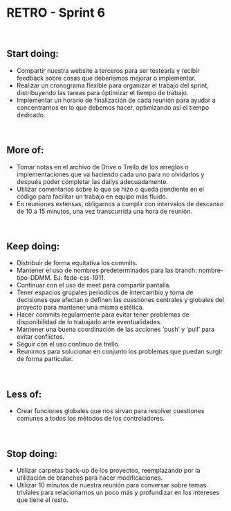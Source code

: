 # RETRO - Sprint 6
<br>
<P>

## Start doing:
* Compartir nuestra website a terceros para ser testearla y recibir feedback sobre cosas que deberíamos mejorar o implementar.
* Realizar un cronograma flexible para organizar el trabajo del sprint, distribuyendo las tareas para óptimizar el tiempo de trabajo.
* Implementar un horario de finalización de cada reunión para ayudar a concentrarnos en lo que debemos hacer, optimizando así el tiempo dedicado.
</P>
<br>
<P>

## More of:
* Tomar notas en el archivo de Drive o Trello de los arreglos o implementaciones que va haciendo cada uno para no olvidarlos y después poder completar las dailys adecuadamente.
* Utilizar comentarios sobre lo que se hizo o queda pendiente en el código para facilitar un trabajo en equipo más fluido.
* En reuniones extensas, obligarnos a cumplir con intervalos de descanso de 10 a 15 minutos, una vez transcurrida una hora de reunión.
</P>
<br>
<P>

## Keep doing:
* Distribuir de forma equitativa los commits.
* Mantener el uso de nombres predeterminados para las branch: nombre-tipo-DDMM. EJ: fede-css-1911.
* Continuar con el uso de meet para compartir pantalla.  
* Tener espacios grupales periódicos de intercambio y toma de decisiones que afectan o definen las cuestiones centrales y globales del proyecto para mantener una misma estética.
* Hacer commits regularmente para evitar tener problemas de disponibilidad de lo trabajado ante eventualidades. 
* Mantener una buena coordinación de las acciones ‘push’ y ‘pull’ para evitar conflictos.
* Seguir con el uso continuo de trello.
* Reunirnos para solucionar en conjunto los problemas que puedan surgir de forma particular.
</P>
<br>
<P>

## Less of: 
* Crear funciones globales que nos sirvan para resolver cuestiones comunes a todos los métodos de los controladores.
</P>
<br>
<P>

## Stop doing:
* Utilizar carpetas back-up de los proyectos, reemplazando por la utilización de branches para hacer modificaciones.
* Utilizar 10 minutos de nuestra reunión para conversar sobre temas triviales para relacionarnos un poco más y profundizar en los intereses que tiene el resto.
</P>